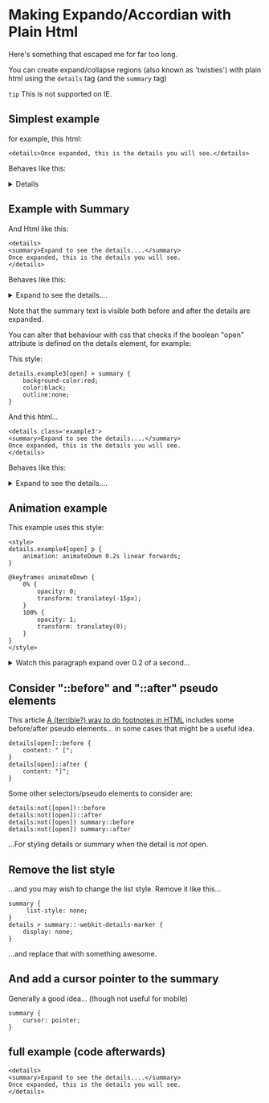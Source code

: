 ﻿# Making Expando/Accordian with Plain Html

Here's something that escaped me for far too long.

You can create expand/collapse regions (also known as 'twisties') with plain html using the `details` tag (and the `summary` tag)

`tip` This is not supported on IE.

## Simplest example

for example, this html:

	<details>Once expanded, this is the details you will see.</details>

Behaves like this:

<details>Once expanded, this is the details you will see.</details>

## Example with Summary

And Html like this:

	<details>
	<summary>Expand to see the details....</summary>
	Once expanded, this is the details you will see.
	</details>

Behaves like this:

<details>
<summary>Expand to see the details....</summary>
Once expanded, this is the details you will see.
</details>

Note that the summary text is visible both before and after the details are expanded.

You can alter that behaviour with css that checks if the boolean "open" attribute is defined on the details element, for example:

This style:

	details.example3[open] > summary {
		background-color:red;
		color:black;
		outline:none;
	}

And this html...

	<details class='example3'>
	<summary>Expand to see the details....</summary>
	Once expanded, this is the details you will see.
	</details>

Behaves like this:

<details class='example3'>
<summary>Expand to see the details....</summary>
Once expanded, this is the details you will see.
</details>

<style>
details.example3[open] > summary { background-color:red;color:black;outline:none;}
</style>

## Animation example

This example uses this style:

	<style>
	details.example4[open] p {
		animation: animateDown 0.2s linear forwards;
	}

	@keyframes animateDown {
		0% {
			opacity: 0;
			transform: translatey(-15px);
		}
		100% {
			opacity: 1;
			transform: translatey(0);
		}
	}
	</style>

<style>
details.example4[open] p {
  animation: animateDown 0.2s linear forwards;
}

@keyframes animateDown {
  0% {
    opacity: 0;
    transform: translatey(-15px);
  }
  100% {
    opacity: 1;
    transform: translatey(0);
  }
}
</style>

<details class='example4'>
<summary>Watch this paragraph expand over 0.2 of a second...</summary>
<p>Once expanded, this is the details you will see. I've made this text detail a bit bigger than some of the others. I hope that it is ok. Also, it includes a paragraph tag that is used for selecting the section to which the animation is applied.</p>
</details>

## Consider "::before" and "::after" pseudo elements

This article [A (terrible?) way to do footnotes in HTML](https://shkspr.mobi/blog/2020/12/a-terrible-way-to-do-footnotes-in-html/) includes some before/after pseudo elements... in some cases that might be a useful idea.

	details[open]::before {
		content: " [";
	}
	details[open]::after {
		content: "]";
	}

Some other selectors/pseudo elements to consider are:

	details:not([open])::before
	details:not([open])::after
	details:not([open]) summary::before
	details:not([open]) summary::after

...For styling details or summary when the detail is *not* open.

## Remove the list style

...and you may wish to change the list style. Remove it like this...

	summary {
		 list-style: none;
	}
	details > summary::-webkit-details-marker {
		display: none;
	}

...and replace that with something awesome.

## And add a cursor pointer to the summary

Generally a good idea... (though not useful for mobile)

	summary {
		cursor: pointer;
	}

## full example (code afterwards)

	<details>
	<summary>Expand to see the details....</summary>
	Once expanded, this is the details you will see.
	</details>


<div id='#efull-example'>
<style>

<details class=>
<summary>Expand to see the details....</summary>
Once expanded, this is the details you will see.
</details>
</div>


## Caveat

Details/Summary are not supported in IE. And we're finally getting to a point where those words don't mean so much. 😅.

## History

Expand/collapse sections are *similar* to Ted Nelson's 1967 idea "Stretch-Text", which I first learned about from [Brad Neuberg's stretchtext.js](http://codinginparadise.org/ebooks/html/blog/stretchtext.html).

"Similar" is doing a lot of work in the previous paragraph. The stretch-text idea is pretty interesting and more nuanced than the common expand/collapse region.

> Stretchtext consists of ordinary continuous text which can be "stretched", or made longer and more detailed. By pointing at specific areas and pulling the throttle in the "magnify" direction, the reader may obtain a greater detail on a specific subject, or area of the text. The text stretches, becoming longer, with replacement phrases, new details and additional clauses popping into place.
>
> *Ted Nelson, Hypertext Note 8, 1967*

## Source

- [Css-tricks: Quick Reminder that Details/Summary is the Easiest Way Ever to Make an Accordion](https://css-tricks.com/quick-reminder-that-details-summary-is-the-easiest-way-ever-to-make-an-accordion/) -- found via [Chase McCoy / Notes / Css-recipes](https://chasem.co/notes/css-recipes/#accordions) -- found via [Maggie Appleton's Digital Garden Directory](https://github.com/MaggieAppleton/digital-gardeners/#digital-garden-directory)
- [Css-tricks: Using &lt;details&gt; for Menus and Dialogs is an Interesting Idea](https://css-tricks.com/using-details-for-menus-and-dialogs-is-an-interesting-idea/)
- [Mozilla docs: details](https://developer.mozilla.org/en-US/docs/Web/HTML/Element/details) &amp; [Summary](https://developer.mozilla.org/en-US/docs/Web/HTML/Element/summary)
- [Css-Tricks: Exploring What the Details and Summary Elements Can Do](https://css-tricks.com/exploring-what-the-details-and-summary-elements-can-do/)
- [`details-summary` category at Css-Tricks](https://css-tricks.com/tag/details-summary/)

## See also

- [Underused text-level elements](semantic_tips.md)
